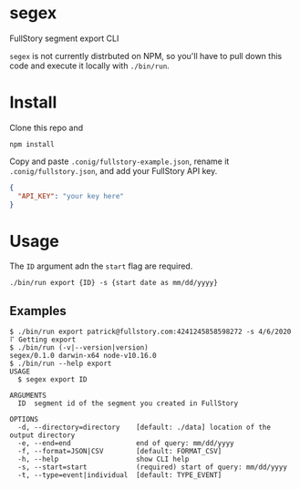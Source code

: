 segex
=====

FullStory segment export CLI

`segex` is not currently distrbuted on NPM, so you'll have to pull down this code and execute it locally with `./bin/run`.

# Install

Clone this repo and

```
npm install
```

Copy and paste `.conig/fullstory-example.json`, rename it `.conig/fullstory.json`, and add your FullStory API key.

```JSON
{
  "API_KEY": "your key here"
}
```

# Usage

The `ID` argument adn the `start` flag are required.
```
./bin/run export {ID} -s {start date as mm/dd/yyyy}
```

## Examples

```sh-session
$ ./bin/run export patrick@fullstory.com:4241245858598272 -s 4/6/2020
⠏ Getting export
$ ./bin/run (-v|--version|version)
segex/0.1.0 darwin-x64 node-v10.16.0
$ ./bin/run --help export
USAGE
  $ segex export ID

ARGUMENTS
  ID  segment id of the segment you created in FullStory

OPTIONS
  -d, --directory=directory    [default: ./data] location of the output directory
  -e, --end=end                end of query: mm/dd/yyyy
  -f, --format=JSON|CSV        [default: FORMAT_CSV]
  -h, --help                   show CLI help
  -s, --start=start            (required) start of query: mm/dd/yyyy
  -t, --type=event|individual  [default: TYPE_EVENT]
```
